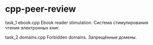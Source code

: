 # cpp-peer-review 

task_1
ebook.cpp
Ebook reader stimulation.
Система стимулирования чтения электронных книг.

task_2
domains.cpp
Forbidden domains.
Запрещённые домены.

